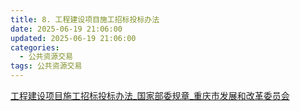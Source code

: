 ```yaml
---
title: 8. 工程建设项目施工招标投标办法
date: 2025-06-19 21:06:00
updated: 2025-06-19 21:06:00
categories:
  - 公共资源交易
tags: 公共资源交易
---
```


[工程建设项目施工招标投标办法_国家部委规章_重庆市发展和改革委员会](https://fzggw.cq.gov.cn/zfxxgk/fdzdgknr/lzyj/gjbwgz/202409/t20240910_13612193.html)
